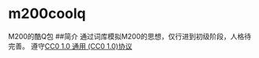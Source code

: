 # m200coolq
M200的酷Q包
##简介
通过词库模拟M200的思想，仅行进到初级阶段，人格待完善。
遵守[CC0 1.0 通用 (CC0 1.0)协议](https://creativecommons.org/publicdomain/zero/1.0/deed.zh)
